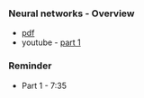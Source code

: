 ### Neural networks - Overview
* [pdf](ai_notes_3blue1brown.pdf)
* youtube - [part 1](https://www.youtube.com/watch?v=aircAruvnKk)

### Reminder
* Part 1 - 7:35


